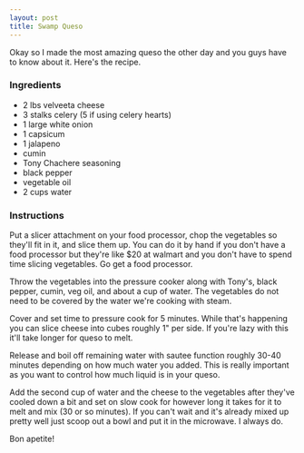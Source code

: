 ```yaml
---
layout: post
title: Swamp Queso
---
```


Okay so I made the most amazing queso the other day and you guys have to know about it. Here's the recipe.

### Ingredients
- 2 lbs velveeta cheese
- 3 stalks celery (5 if using celery hearts)
- 1 large white onion
- 1 capsicum
- 1 jalapeno
- cumin
- Tony Chachere seasoning
- black pepper
- vegetable oil
- 2 cups water
  
### Instructions
Put a slicer attachment on your food processor, chop the vegetables so they'll fit in it, and slice them up. You can do it by hand if you don't have a food processor but they're like $20 at walmart and you don't have to spend time slicing vegetables. Go get a food processor.  

Throw the vegetables into the pressure cooker along with Tony's, black pepper, cumin, veg oil, and about a cup of water. The vegetables do not need to be covered by the water we're cooking with steam.  

Cover and set time to pressure cook for 5 minutes. While that's happening you can slice cheese into cubes roughly 1" per side. If you're lazy with this it'll take longer for queso to melt.  

Release and boil off remaining water with sautee function roughly 30-40 minutes depending on how much water you added. This is really important as you want to control how much liquid is in your queso.


Add the second cup of water and the cheese to the vegetables after they've cooled down a bit and set on slow cook for however long it takes for it to melt and mix (30 or so minutes). If you can't wait and it's already mixed up pretty well just scoop out a bowl and put it in the microwave. I always do.



Bon apetite!
